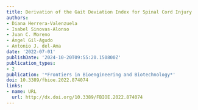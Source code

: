 ```yaml
---
title: Derivation of the Gait Deviation Index for Spinal Cord Injury
authors:
- Diana Herrera-Valenzuela
- Isabel Sinovas-Alonso
- Juan C. Moreno
- Ángel Gil-Agudo
- Antonio J. del-Ama
date: '2022-07-01'
publishDate: '2024-10-20T09:55:20.150800Z'
publication_types:
- 2
publication: '*Frontiers in Bioengineering and Biotechnology*'
doi: 10.3389/fbioe.2022.874074
links:
- name: URL
  url: http://dx.doi.org/10.3389/FBIOE.2022.874074
---
```

